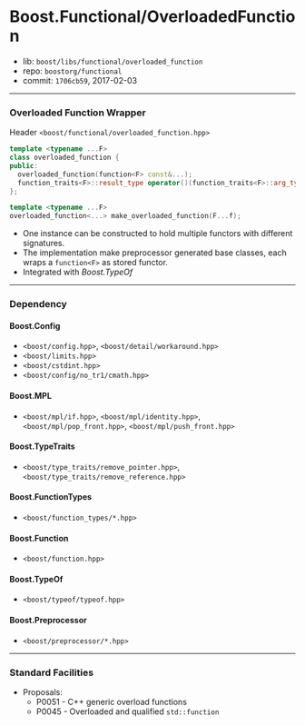 # Boost.Functional/OverloadedFunction

* lib: `boost/libs/functional/overloaded_function`
* repo: `boostorg/functional`
* commit: `1706cb59`, 2017-02-03

------
### Overloaded Function Wrapper

Header `<boost/functional/overloaded_function.hpp>`

```c++
template <typename ...F>
class overloaded_function {
public:
  overloaded_function(function<F> const&...);
  function_traits<F>::result_type operator()(function_traits<F>::arg_type...) const; // for each signature
};

template <typename ...F>
overloaded_function<...> make_overloaded_function(F...f);
```

* One instance can be constructed to hold multiple functors with different signatures.
* The implementation make preprocessor generated base classes, each wraps a `function<F>` as stored functor.
* Integrated with *Boost.TypeOf*

------
### Dependency

#### Boost.Config

* `<boost/config.hpp>`, `<boost/detail/workaround.hpp>`
* `<boost/limits.hpp>`
* `<boost/cstdint.hpp>`
* `<boost/config/no_tr1/cmath.hpp>`

#### Boost.MPL

* `<boost/mpl/if.hpp>`, `<boost/mpl/identity.hpp>`, `<boost/mpl/pop_front.hpp>`, `<boost/mpl/push_front.hpp>`

#### Boost.TypeTraits

* `<boost/type_traits/remove_pointer.hpp>`, `<boost/type_traits/remove_reference.hpp>`

#### Boost.FunctionTypes

* `<boost/function_types/*.hpp>`

#### Boost.Function

* `<boost/function.hpp>`

#### Boost.TypeOf

* `<boost/typeof/typeof.hpp>`

#### Boost.Preprocessor

* `<boost/preprocessor/*.hpp>`

------
### Standard Facilities

* Proposals:
  * P0051 - C++ generic overload functions
  * P0045 - Overloaded and qualified `std::function`
